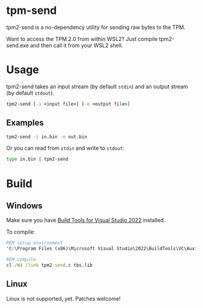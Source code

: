 # tpm-send

tpm2-send is a no-dependency utility for sending raw bytes to the TPM.

Want to access the TPM 2.0 from within WSL2? Just compile tpm2-send.exe and then call it from your WSL2 shell.


# Usage

tpm2-send takes an input stream (by default `stdin`) and an output stream (by default `stdout`).

```cmd
tpm2-send [-i <input file>] [-o <output file>]
```

## Examples

```cmd
tpm2-send -i in.bin -o out.bin
```

Or you can read from `stdin` and write to `stdout`:

```cmd
type in.bin | tpm2-send
```


# Build

## Windows
Make sure you have [Build Tools for Visual Studio 2022](https://visualstudio.microsoft.com/downloads/#build-tools-for-visual-studio-2022) installed.

To compile:

```cmd
REM setup environment
'C:\Program Files (x86)\Microsoft Visual Studio\2022\BuildTools\VC\Auxiliary\Build\vcvars32.bat'

REM compile
cl /W4 /link tpm2-send.c tbs.lib
```

## Linux

Linux is not supported, yet. Patches welcome!
